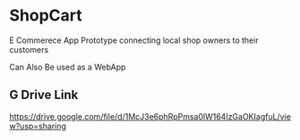 # ShopCart

E Commerece App Prototype connecting local shop owners to their customers

Can Also Be used as a WebApp

## G Drive Link
https://drive.google.com/file/d/1McJ3e6phRpPmsa0lW164IzGaOKIagfuL/view?usp=sharing



